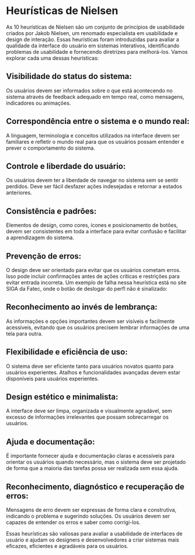 <h1>Heurísticas de Nielsen</h1>
As 10 heurísticas de Nielsen são um conjunto de princípios de usabilidade criados por Jakob Nielsen, um renomado especialista em usabilidade e design de interação. Essas heurísticas foram introduzidas para avaliar a qualidade da interface do usuário em sistemas interativos, identificando problemas de usabilidade e fornecendo diretrizes para melhorá-los. Vamos explorar cada uma dessas heurísticas:

<h2>Visibilidade do status do sistema:</h2>
Os usuários devem ser informados sobre o que está acontecendo no sistema através de feedback adequado em tempo real, como mensagens, indicadores ou animações.

<h2>Correspondência entre o sistema e o mundo real:</h2>
A linguagem, terminologia e conceitos utilizados na interface devem ser familiares e refletir o mundo real para que os usuários possam entender e prever o comportamento do sistema.

<h2>Controle e liberdade do usuário:</h2>
Os usuários devem ter a liberdade de navegar no sistema sem se sentir perdidos. Deve ser fácil desfazer ações indesejadas e retornar a estados anteriores.

<h2>Consistência e padrões:</h2>
Elementos de design, como cores, ícones e posicionamento de botões, devem ser consistentes em toda a interface para evitar confusão e facilitar a aprendizagem do sistema.

<h2>Prevenção de erros:</h2>
O design deve ser orientado para evitar que os usuários cometam erros. Isso pode incluir confirmações antes de ações críticas e restrições para evitar entrada incorreta.
Um exemplo de falha nessa heurística está no site SIGA da Fatec, onde o botão de deslogar do perfl não é sinalizado:



<h2>Reconhecimento ao invés de lembrança:</h2>
As informações e opções importantes devem ser visíveis e facilmente acessíveis, evitando que os usuários precisem lembrar informações de uma tela para outra.

<h2>Flexibilidade e eficiência de uso:</h2>
O sistema deve ser eficiente tanto para usuários novatos quanto para usuários experientes. Atalhos e funcionalidades avançadas devem estar disponíveis para usuários experientes.

<h2>Design estético e minimalista:</h2>
A interface deve ser limpa, organizada e visualmente agradável, sem excesso de informações irrelevantes que possam sobrecarregar os usuários.

<h2>Ajuda e documentação:</h2>
É importante fornecer ajuda e documentação claras e acessíveis para orientar os usuários quando necessário, mas o sistema deve ser projetado de forma que a maioria das tarefas possa ser realizada sem essa ajuda.

<h2>Reconhecimento, diagnóstico e recuperação de erros:</h2>
Mensagens de erro devem ser expressas de forma clara e construtiva, indicando o problema e sugerindo soluções. Os usuários devem ser capazes de entender os erros e saber como corrigi-los.

Essas heurísticas são valiosas para avaliar a usabilidade de interfaces de usuário e ajudam os designers e desenvolvedores a criar sistemas mais eficazes, eficientes e agradáveis para os usuários.
